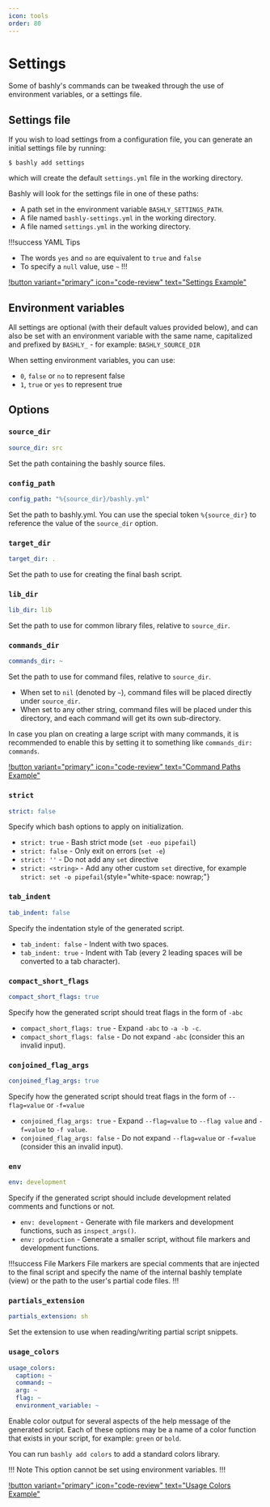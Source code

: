```yaml
---
icon: tools
order: 80
---
```


# Settings

Some of bashly's commands can be tweaked through the use of environment
variables, or a settings file.

## Settings file

If you wish to load settings from a configuration file, you can generate an
initial settings file by running:

```shell
$ bashly add settings
```

which will create the default `settings.yml` file in the working directory.

Bashly will look for the settings file in one of these paths:

- A path set in the environment variable `BASHLY_SETTINGS_PATH`.
- A file named `bashly-settings.yml` in the working directory.
- A file named `settings.yml` in the working directory.

!!!success YAML Tips
- The words `yes` and `no` are equivalent to `true` and `false`
- To specify a `null` value, use `~`
!!!

[!button variant="primary" icon="code-review" text="Settings Example"](https://github.com/DannyBen/bashly/tree/master/examples/settings#readme)

## Environment variables

All settings are optional (with their default values provided below), and
can also be set with an environment variable with the same name, capitalized
and prefixed by `BASHLY_` - for example: `BASHLY_SOURCE_DIR`

When setting environment variables, you can use:

- `0`, `false` or `no` to represent false
- `1`, `true` or `yes` to represent true

## Options

### `source_dir`

```yaml
source_dir: src
```

Set the path containing the bashly source files.

### `config_path`

```yaml
config_path: "%{source_dir}/bashly.yml"
```

Set the path to bashly.yml. You can use the special token `%{source_dir}` to
reference the value of the `source_dir` option.

### `target_dir`

```yaml
target_dir: .
```

Set the path to use for creating the final bash script.

### `lib_dir`

```yaml
lib_dir: lib
```

Set the path to use for common library files, relative to `source_dir`.

### `commands_dir`

```yaml
commands_dir: ~
```

Set the path to use for command files, relative to `source_dir`.

- When set to `nil` (denoted by `~`), command files will be placed directly under `source_dir`.
- When set to any other string, command files will be placed under this
  directory, and each command will get its own sub-directory.

In case you plan on creating a large script with many commands, it is
recommended to enable this by setting it to something like
`commands_dir: commands`.

[!button variant="primary" icon="code-review" text="Command Paths Example"](https://github.com/DannyBen/bashly/tree/master/examples/command-paths#readme)

### `strict`

```yaml
strict: false
```

Specify which bash options to apply on initialization.

- `strict: true` - Bash strict mode (`set -euo pipefail`)
- `strict: false` - Only exit on errors (`set -e`)
- `strict: ''` - Do not add any `set` directive
- `strict: <string>` - Add any other custom `set` directive, for example
   `strict: set -o pipefail`{style="white-space: nowrap;"}

### `tab_indent`

```yaml
tab_indent: false
```

Specify the indentation style of the generated script.

- `tab_indent: false` - Indent with two spaces.
- `tab_indent: true` - Indent with Tab (every 2 leading spaces will be converted
   to a tab character).

### `compact_short_flags`

```yaml
compact_short_flags: true
```

Specify how the generated script should treat flags in the form of `-abc`

- `compact_short_flags: true` - Expand `-abc` to `-a -b -c`.
- `compact_short_flags: false` - Do not expand `-abc` (consider this an invalid input).

### `conjoined_flag_args`

```yaml
conjoined_flag_args: true
```

Specify how the generated script should treat flags in the form of `--flag=value`
or `-f=value`

- `conjoined_flag_args: true` - Expand `--flag=value` to `--flag value` and `-f=value` to `-f value`.
- `conjoined_flag_args: false` - Do not expand `--flag=value` or `-f=value` (consider this an invalid input).

### `env`

```yaml
env: development
```

Specify if the generated script should include development related comments and
functions or not.

- `env: development` - Generate with file markers and development functions, such as `inspect_args()`.
- `env: production` -  Generate a smaller script, without file markers and development functions.

!!!success File Markers
File markers are special comments that are injected to the final script and
specify the name of the internal bashly template (view) or the path to the
user's partial code files.
!!!

### `partials_extension`

```yaml
partials_extension: sh
```

Set the extension to use when reading/writing partial script snippets.

### `usage_colors`

```yaml
usage_colors:
  caption: ~
  command: ~
  arg: ~
  flag: ~
  environment_variable: ~
```

Enable color output for several aspects of the help message of the generated
script. Each of these options may be a name of a color function that exists in
your script, for example: `green` or `bold`.

You can run `bashly add colors` to add a standard colors library.

!!! Note
This option cannot be set using environment variables.
!!!

[!button variant="primary" icon="code-review" text="Usage Colors Example"](https://github.com/DannyBen/bashly/tree/master/examples/colors-usage#readme)

